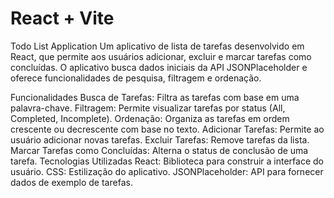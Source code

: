 # React + Vite

Todo List Application
Um aplicativo de lista de tarefas desenvolvido em React, que permite aos usuários adicionar, excluir e marcar tarefas como concluídas. O aplicativo busca dados iniciais da API JSONPlaceholder e oferece funcionalidades de pesquisa, filtragem e ordenação.

Funcionalidades
Busca de Tarefas: Filtra as tarefas com base em uma palavra-chave.
Filtragem: Permite visualizar tarefas por status (All, Completed, Incomplete).
Ordenação: Organiza as tarefas em ordem crescente ou decrescente com base no texto.
Adicionar Tarefas: Permite ao usuário adicionar novas tarefas.
Excluir Tarefas: Remove tarefas da lista.
Marcar Tarefas como Concluídas: Alterna o status de conclusão de uma tarefa.
Tecnologias Utilizadas
React: Biblioteca para construir a interface do usuário.
CSS: Estilização do aplicativo.
JSONPlaceholder: API para fornecer dados de exemplo de tarefas.